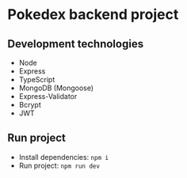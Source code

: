 # Pokedex backend project

## Development technologies
- Node
- Express
- TypeScript
- MongoDB (Mongoose)
- Express-Validator
- Bcrypt
- JWT

## Run project
- Install dependencies: `npm i`
- Run project: `npm run dev`

